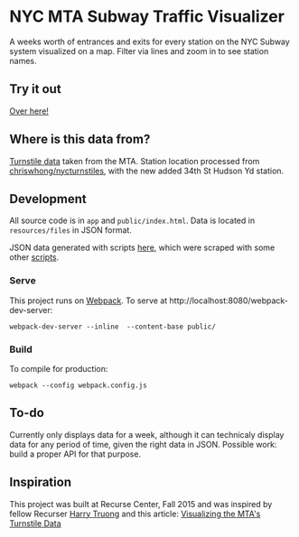 # NYC MTA Subway Traffic Visualizer

A weeks worth of entrances and exits for every station on the NYC Subway system visualized on a map. Filter via lines and zoom in to see station names. 

## Try it out
[Over here!](piratefsh.github.io/mta-maps/public)

## Where is this data from?
[Turnstile data](web.mta.info/developers/turnstile.html) taken from the MTA. Station location processed from [chriswhong/nycturnstiles](https://github.com/chriswhong/nycturnstiles), with the new added 34th St Hudson Yd station.


## Development

All source code is in `app` and `public/index.html`. Data is located in `resources/files` in JSON format. 

JSON data generated with scripts [here](https://github.com/piratefsh/mta-turnstile-cruncher), which were scraped with some other [scripts](https://github.com/piratefsh/mta-turnstile-scraper).

### Serve
This project runs on [Webpack](https://webpack.github.io/). To serve at http://localhost:8080/webpack-dev-server:

```
webpack-dev-server --inline  --content-base public/ 

```

### Build
To compile for production:

```
webpack --config webpack.config.js
```

## To-do
Currently only displays data for a week, although it can technicaly display data for any period of time, given the right data in JSON. Possible work: build a proper API for that purpose.


## Inspiration
This project was built at Recurse Center, Fall 2015 and was  inspired by fellow Recurser [Harry Truong](https://github.com/harrytruong) and this article: [Visualizing the MTA's Turnstile Data](chriswhong.com/open-data/visualizing-the-mtas-turnstile-data/)